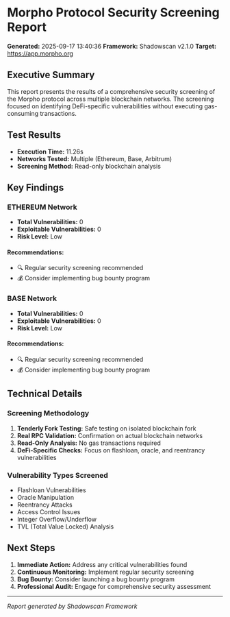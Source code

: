 # Morpho Protocol Security Screening Report

**Generated:** 2025-09-17 13:40:36
**Framework:** Shadowscan v2.1.0
**Target:** https://app.morpho.org

## Executive Summary

This report presents the results of a comprehensive security screening of the Morpho protocol across multiple blockchain networks. The screening focused on identifying DeFi-specific vulnerabilities without executing gas-consuming transactions.

## Test Results

- **Execution Time:** 11.26s
- **Networks Tested:** Multiple (Ethereum, Base, Arbitrum)
- **Screening Method:** Read-only blockchain analysis

## Key Findings


### ETHEREUM Network

- **Total Vulnerabilities:** 0
- **Exploitable Vulnerabilities:** 0
- **Risk Level:** Low

#### Recommendations:
- 🔍 Regular security screening recommended
- 💰 Consider implementing bug bounty program

### BASE Network

- **Total Vulnerabilities:** 0
- **Exploitable Vulnerabilities:** 0
- **Risk Level:** Low

#### Recommendations:
- 🔍 Regular security screening recommended
- 💰 Consider implementing bug bounty program


## Technical Details

### Screening Methodology

1. **Tenderly Fork Testing:** Safe testing on isolated blockchain fork
2. **Real RPC Validation:** Confirmation on actual blockchain networks
3. **Read-Only Analysis:** No gas transactions required
4. **DeFi-Specific Checks:** Focus on flashloan, oracle, and reentrancy vulnerabilities

### Vulnerability Types Screened

- Flashloan Vulnerabilities
- Oracle Manipulation
- Reentrancy Attacks
- Access Control Issues
- Integer Overflow/Underflow
- TVL (Total Value Locked) Analysis

## Next Steps

1. **Immediate Action:** Address any critical vulnerabilities found
2. **Continuous Monitoring:** Implement regular security screening
3. **Bug Bounty:** Consider launching a bug bounty program
4. **Professional Audit:** Engage for comprehensive security assessment

---
*Report generated by Shadowscan Framework*
